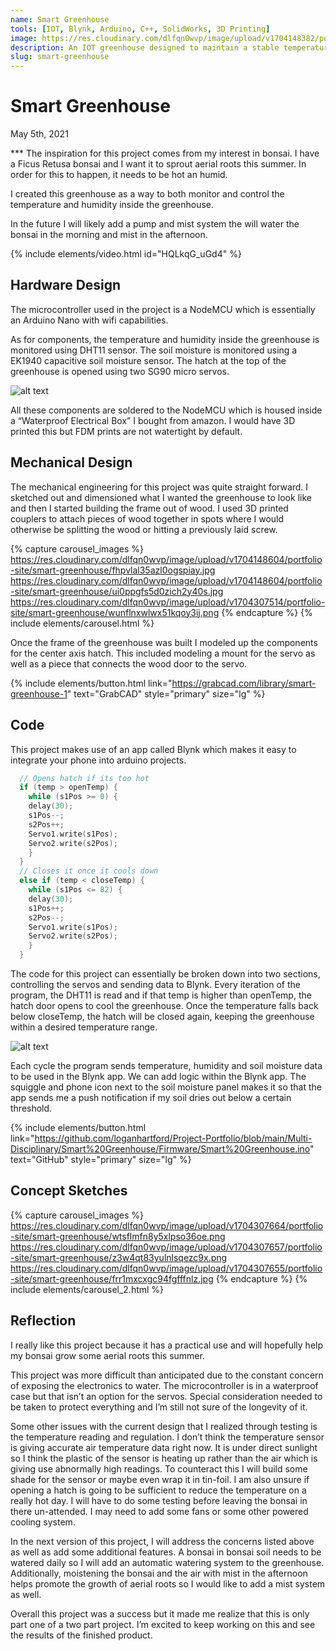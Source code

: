 ```yaml
---
name: Smart Greenhouse
tools: [IOT, Blynk, Arduino, C++, SolidWorks, 3D Printing]
image: https://res.cloudinary.com/dlfqn0wvp/image/upload/v1704148382/portfolio-site/smart-greenhouse/isqt0aitcngbdh7j5u1q.jpg
description: An IOT greenhouse designed to maintain a stable temperature and humidity.
slug: smart-greenhouse
---
```


# Smart Greenhouse
<p class="post-metadata text-muted">
  May 5th, 2021
</p>
***
The inspiration for this project comes from my interest in bonsai. I have a Ficus Retusa bonsai and I want it to sprout aerial roots this summer. In order for this to happen, it needs to be hot an humid.

I created this greenhouse as a way to both monitor and control the temperature and humidity inside the greenhouse.

In the future I will likely add a pump and mist system the will water the bonsai in the morning and mist in the afternoon.

{% include elements/video.html id="HQLkqG_uGd4" %}

## Hardware Design
The microcontroller used in the project is a NodeMCU which is essentially an Arduino Nano with wifi capabilities. 

As for components, the temperature and humidity inside the greenhouse is monitored using DHT11 sensor. The soil moisture is monitored using a EK1940 capacitive soil moisture sensor. The hatch at the top of the greenhouse is opened using two SG90 micro servos.

![alt text](https://res.cloudinary.com/dlfqn0wvp/image/upload/v1704149062/portfolio-site/smart-greenhouse/fn1pgvrz9s42z7aj3wgj.jpg "Greenhouse electronics")

All these components are soldered to the NodeMCU which is housed  inside a “Waterproof Electrical Box” I bought from amazon. I would have 3D printed this but  FDM prints are not watertight by default.

## Mechanical Design
The mechanical engineering for this project was quite straight forward. I sketched out and dimensioned what I wanted the greenhouse to look like and then I started building the frame out of wood. I used 3D printed couplers to attach pieces of wood together in spots where I would otherwise be splitting the wood or hitting a previously laid screw.

{% capture carousel_images %}
https://res.cloudinary.com/dlfqn0wvp/image/upload/v1704148604/portfolio-site/smart-greenhouse/fhpvlal35azl0ogspiay.jpg
https://res.cloudinary.com/dlfqn0wvp/image/upload/v1704148604/portfolio-site/smart-greenhouse/ui0ppgfs5d0zich2y40s.jpg
https://res.cloudinary.com/dlfqn0wvp/image/upload/v1704307514/portfolio-site/smart-greenhouse/wunflnxwlwx51kqoy3ij.png
{% endcapture %}
{% include elements/carousel.html %}

Once the frame of the greenhouse was built I modeled up the components for the center axis hatch. This included modeling a mount for the servo as well as a piece that connects the wood door to the servo.

{% include elements/button.html link="https://grabcad.com/library/smart-greenhouse-1" text="GrabCAD" style="primary" size="lg" %}

## Code
This project makes use of an app called Blynk which makes it easy to integrate your phone into arduino projects.

```c++
  // Opens hatch if its too hot
  if (temp > openTemp) {
    while (s1Pos >= 0) {
    delay(30);
    s1Pos--;
    s2Pos++;
    Servo1.write(s1Pos);
    Servo2.write(s2Pos);
    }
  }
  // Closes it once it cools down
  else if (temp < closeTemp) {
    while (s1Pos <= 82) {
    delay(30);
    s1Pos++;
    s2Pos--;
    Servo1.write(s1Pos);
    Servo2.write(s2Pos);
    }
  }
```

The code for this project can essentially be broken down into two sections, controlling the servos and sending data to Blynk. Every iteration of the program, the DHT11 is read and if that temp is higher than openTemp, the hatch door opens to cool the greenhouse. Once the temperature falls back below closeTemp, the hatch will be closed again, keeping the greenhouse within a desired temperature range. 

![alt text](https://res.cloudinary.com/dlfqn0wvp/image/upload/v1704149830/portfolio-site/smart-greenhouse/ejylno3sklfeelzxdsuz.png "Screenshot of blynk app")

Each cycle the program sends temperature, humidity and soil moisture data to be used in the Blynk app. We can add logic within the Blynk app. The squiggle and phone icon next to the soil moisture panel makes it so that the app sends me a push notification if my soil dries out below a certain threshold.

{% include elements/button.html link="https://github.com/loganhartford/Project-Portfolio/blob/main/Multi-Disciplinary/Smart%20Greenhouse/Firmware/Smart%20Greenhouse.ino" text="GitHub" style="primary" size="lg" %}

## Concept Sketches
{% capture carousel_images %}
https://res.cloudinary.com/dlfqn0wvp/image/upload/v1704307664/portfolio-site/smart-greenhouse/wtsflmfn8y5xlpso36oe.png
https://res.cloudinary.com/dlfqn0wvp/image/upload/v1704307657/portfolio-site/smart-greenhouse/z3w4qt83yulnlsqezc9x.png
https://res.cloudinary.com/dlfqn0wvp/image/upload/v1704307655/portfolio-site/smart-greenhouse/frr1mxcxgc94fgfffnlz.jpg
{% endcapture %}
{% include elements/carousel_2.html %}

## Reflection
I really like this project because it has a practical use and will hopefully help my bonsai grow some aerial roots this summer.

This project was more difficult than anticipated due to the constant concern of exposing the electronics to water. The microcontroller is in a waterproof case but that isn’t an option for the servos. Special consideration needed to be taken to protect everything and I’m still not sure of the longevity of it.

Some other issues with the current design that I realized through testing is the temperature reading and regulation. I don’t think the temperature sensor is giving accurate air temperature data right now. It is under direct sunlight so I think the plastic of the sensor is heating up rather than the air which is giving use abnormally high readings. To counteract this I will build some shade for the sensor or maybe even wrap it in tin-foil. I am also unsure if opening a hatch is going to be sufficient to reduce the temperature on a really hot day. I will have to do some testing before leaving the bonsai in there un-attended. I may need to add some fans or some other powered cooling system.

In the next version of this project, I will address the concerns listed above as well as add some additional features. A bonsai in bonsai soil needs to be watered daily so I will add an automatic watering system to the greenhouse. Additionally, moistening the bonsai and the air with mist in the afternoon helps promote the growth of aerial roots so I would like to add a mist system as well.

Overall this project was a success but it made me realize that this is only part one of a two part project. I’m excited to keep working on this and see the results of the finished product.
